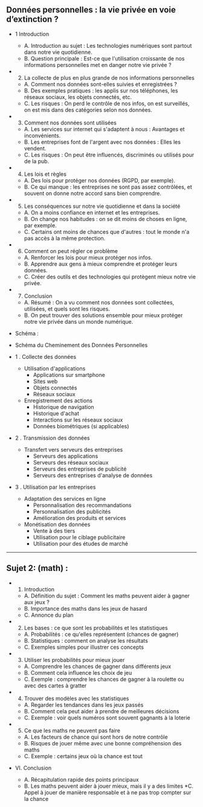 ## Données personnelles : la vie privée en voie d’extinction ?

* 1 Introduction
    * A. Introduction au sujet : Les technologies numériques sont partout dans notre vie quotidienne.
    * B. Question principale : Est-ce que l'utilisation croissante de nos informations personnelles met en danger notre vie privée ?

* 2. La collecte de plus en plus grande de nos informations personnelles
    * A. Comment nos données sont-elles suivies et enregistrées ?
    * B. Des exemples pratiques : les applis sur nos téléphones, les réseaux sociaux, les objets connectés, etc.
    * C. Les risques : On perd le contrôle de nos infos, on est surveillés, on est mis dans des catégories selon nos données.

* 3. Comment nos données sont utilisées
    * A. Les services sur internet qui s'adaptent à nous : Avantages et inconvénients.
    * B. Les entreprises font de l'argent avec nos données : Elles les vendent.
    * C. Les risques : On peut être influencés, discriminés ou utilisés pour de la pub.

* 4. Les lois et règles
    * A. Des lois pour protéger nos données (RGPD, par exemple).
    * B. Ce qui manque : les entreprises ne sont pas assez contrôlées, et souvent on donne notre accord sans bien comprendre.

* 5. Les conséquences sur notre vie quotidienne et dans la société
    * A. On a moins confiance en internet et les entreprises.
    * B. On change nos habitudes : on se dit moins de choses en ligne, par exemple.
    * C. Certains ont moins de chances que d'autres : tout le monde n'a pas accès à la même protection.

* 6. Comment on peut régler ce problème
    * A. Renforcer les lois pour mieux protéger nos infos.
    * B. Apprendre aux gens à mieux comprendre et protéger leurs données.
    * C. Créer des outils et des technologies qui protègent mieux notre vie privée.

* 7. Conclusion
    * A. Résumé : On a vu comment nos données sont collectées, utilisées, et quels sont les risques.
    * B. On peut trouver des solutions ensemble pour mieux protéger notre vie privée dans un monde numérique.
 
* Schéma : 
* Schéma du Cheminement des Données Personnelles

* 1 . Collecte des données
    * Utilisation d'applications
        * Applications sur smartphone
        * Sites web
        * Objets connectés
        * Réseaux sociaux
    * Enregistrement des actions
        * Historique de navigation
        * Historique d'achat
        * Interactions sur les réseaux sociaux
        * Données biométriques (si applicables)

* 2 . Transmission des données
    * Transfert vers serveurs des entreprises
        * Serveurs des applications
        * Serveurs des réseaux sociaux
        * Serveurs des entreprises de publicité
        * Serveurs des entreprises d'analyse de données

* 3 . Utilisation par les entreprises
    * Adaptation des services en ligne
        * Personnalisation des recommandations
        * Personnalisation des publicités
        * Amélioration des produits et services
    * Monétisation des données
        * Vente à des tiers
        * Utilisation pour le ciblage publicitaire
        * Utilisation pour des études de marché
      
---

## Sujet 2: (math) :

* 1. Introduction
   * A. Définition du sujet : Comment les maths peuvent aider à gagner aux jeux ?
   * B. Importance des maths dans les jeux de hasard
   * C. Annonce du plan

* 2. Les bases : ce que sont les probabilités et les statistiques
   * A. Probabilités : ce qu'elles représentent (chances de gagner)
   * B. Statistiques : comment on analyse les résultats
   * C. Exemples simples pour illustrer ces concepts

* 3. Utiliser les probabilités pour mieux jouer
   * A. Comprendre les chances de gagner dans différents jeux
   * B. Comment cela influence les choix de jeu
   * C. Exemple : comprendre les chances de gagner à la roulette ou avec des cartes à gratter

* 4. Trouver des modèles avec les statistiques
   * A. Regarder les tendances dans les jeux passés
   * B. Comment cela peut aider à prendre de meilleures décisions
   * C. Exemple : voir quels numéros sont souvent gagnants à la loterie

* 5. Ce que les maths ne peuvent pas faire
   * A. Les facteurs de chance qui sont hors de notre contrôle
   * B. Risques de jouer même avec une bonne compréhension des maths
   * C. Exemple : certains jeux où la chance est tout

* VI. Conclusion
   * A. Récapitulation rapide des points principaux
   * B. Les maths peuvent aider à jouer mieux, mais il y a des limites
   *C. Appel à jouer de manière responsable et à ne pas trop compter sur la chance
 
